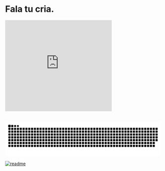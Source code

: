 <h1>Fala tu cria. </h1>

<div>
  <iframe src="https://assets.pinterest.com/ext/embed.html?id=584271751663205635" height="295" width="345" frameborder="0" scrolling="no" ></iframe>
</div>
 <br>
    
</div>
 
  ![Snake animation](https://github.com/rickenx/rickenx/blob/output/github-contribution-grid-snake.svg)
 
</div>
 
[![readme](https://github-readme-stats.vercel.app/api/pin/?username=Rickenx&repo=Rickenx&theme=react)](https://github.com/Rickenx/Rickenx)

